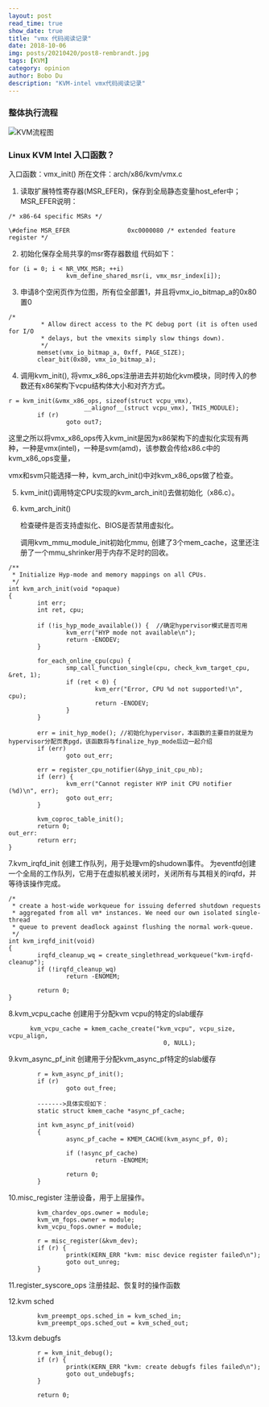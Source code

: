 ```yaml
---
layout: post
read_time: true
show_date: true
title: "vmx 代码阅读记录"
date: 2018-10-06
img: posts/20210420/post8-rembrandt.jpg
tags: [KVM]
category: opinion
author: Bobo Du
description: "KVM-intel vmx代码阅读记录"
---
```


### 整体执行流程

![KVM流程图](./assets/img/posts/kvm/KVM流程图.jpg)

### Linux KVM Intel 入口函数？
入口函数：vmx_init()
所在文件：arch/x86/kvm/vmx.c

1. 读取扩展特性寄存器(MSR_EFER)，保存到全局静态变量host_efer中；
MSR_EFER说明：
   
```
/* x86-64 specific MSRs */

\#define MSR_EFER                0xc0000080 /* extended feature register */
```

2. 初始化保存全局共享的msr寄存器数组
代码如下：
   
```
for (i = 0; i < NR_VMX_MSR; ++i)
                kvm_define_shared_msr(i, vmx_msr_index[i]);
```   

3. 申请8个空闲页作为位图，所有位全部置1，并且将vmx_io_bitmap_a的0x80置0

```
/*
         * Allow direct access to the PC debug port (it is often used for I/O
         * delays, but the vmexits simply slow things down).
         */
        memset(vmx_io_bitmap_a, 0xff, PAGE_SIZE);
        clear_bit(0x80, vmx_io_bitmap_a);
```



4. 调用kvm_init(), 将vmx_x86_ops注册进去并初始化kvm模块，同时传入的参数还有x86架构下vcpu结构体大小和对齐方式。

```
r = kvm_init(&vmx_x86_ops, sizeof(struct vcpu_vmx),
                     __alignof__(struct vcpu_vmx), THIS_MODULE);
        if (r)
                goto out7;
```

这里之所以将vmx_x86_ops传入kvm_init是因为x86架构下的虚拟化实现有两种，一种是vmx(intel)，一种是svm(amd)，该参数会传给x86.c中的kvm_x86_ops变量，

vmx和svm只能选择一种，kvm_arch_init()中对kvm_x86_ops做了检查。

5. kvm_init()调用特定CPU实现的kvm_arch_init()去做初始化（x86.c）。

6. kvm_arch_init()

   检查硬件是否支持虚拟化、BIOS是否禁用虚拟化。

   调用kvm_mmu_module_init初始化mmu, 创建了3个mem_cache，这里还注册了一个mmu_shrinker用于内存不足时的回收。
```
/**
 * Initialize Hyp-mode and memory mappings on all CPUs.
 */
int kvm_arch_init(void *opaque)
{
        int err;
        int ret, cpu;

        if (!is_hyp_mode_available()) {  //确定hypervisor模式是否可用
                kvm_err("HYP mode not available\n");
                return -ENODEV;
        }

        for_each_online_cpu(cpu) {
                smp_call_function_single(cpu, check_kvm_target_cpu, &ret, 1);
                if (ret < 0) {
                        kvm_err("Error, CPU %d not supported!\n", cpu);
                        return -ENODEV;
                }
        }

        err = init_hyp_mode(); //初始化hypervisor，本函数的主要目的就是为hypervisor分配页表pgd，该函数将与finalize_hyp_mode后边一起介绍
        if (err)
                goto out_err;

        err = register_cpu_notifier(&hyp_init_cpu_nb);
        if (err) {
                kvm_err("Cannot register HYP init CPU notifier (%d)\n", err);
                goto out_err;
        }

        kvm_coproc_table_init();
        return 0;
out_err:
        return err;
}
```

7.kvm_irqfd_init
创建工作队列，用于处理vm的shudown事件。
为eventfd创建一个全局的工作队列，它用于在虚拟机被关闭时，关闭所有与其相关的irqfd，并等待该操作完成。
```
/*
 * create a host-wide workqueue for issuing deferred shutdown requests
 * aggregated from all vm* instances. We need our own isolated single-thread
 * queue to prevent deadlock against flushing the normal work-queue.
 */
int kvm_irqfd_init(void)
{
        irqfd_cleanup_wq = create_singlethread_workqueue("kvm-irqfd-cleanup");
        if (!irqfd_cleanup_wq)
                return -ENOMEM;

        return 0;
}
```

8.kvm_vcpu_cache
创建用于分配kvm vcpu的特定的slab缓存
```
      kvm_vcpu_cache = kmem_cache_create("kvm_vcpu", vcpu_size, vcpu_align,
                                           0, NULL);
```

9.kvm_async_pf_init
创建用于分配kvm_async_pf特定的slab缓存
```
        r = kvm_async_pf_init();
        if (r)
                goto out_free;
                
        ------->具体实现如下：
        static struct kmem_cache *async_pf_cache;

        int kvm_async_pf_init(void)
        {
                async_pf_cache = KMEM_CACHE(kvm_async_pf, 0);
                
                if (!async_pf_cache)
                        return -ENOMEM;
        
                return 0;
        }
```

10.misc_register
注册设备，用于上层操作。
```
        kvm_chardev_ops.owner = module;
        kvm_vm_fops.owner = module;
        kvm_vcpu_fops.owner = module;

        r = misc_register(&kvm_dev);
        if (r) {
                printk(KERN_ERR "kvm: misc device register failed\n");
                goto out_unreg;
        }
```

11.register_syscore_ops
注册挂起、恢复时的操作函数

12.kvm sched
```
        kvm_preempt_ops.sched_in = kvm_sched_in;
        kvm_preempt_ops.sched_out = kvm_sched_out;
```

13.kvm debugfs
```
        r = kvm_init_debug();
        if (r) {
                printk(KERN_ERR "kvm: create debugfs files failed\n");
                goto out_undebugfs;
        }

        return 0;
```